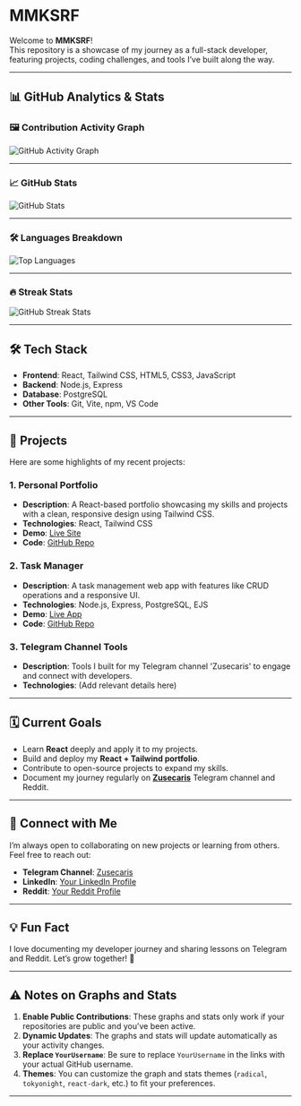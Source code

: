 # MMKSRF

Welcome to **MMKSRF**!  
This repository is a showcase of my journey as a full-stack developer, featuring projects, coding challenges, and tools I’ve built along the way.

---

## 📊 GitHub Analytics & Stats

### 🖼️ Contribution Activity Graph
![GitHub Activity Graph](https://github-readme-activity-graph.cyclic.app/graph?username=YourUsername&theme=react-dark)

---

### 📈 GitHub Stats
![GitHub Stats](https://github-readme-stats.vercel.app/api?username=Perez-Endale&show_icons=true&theme=radical)

---

### 🛠️ Languages Breakdown
![Top Languages](https://github-readme-stats.vercel.app/api/top-langs/?username=YourUsername&layout=compact&theme=tokyonight)

---

### 🔥 Streak Stats
![GitHub Streak Stats](https://github-readme-streak-stats.herokuapp.com/?user=YourUsername&theme=highcontrast)

---

## 🛠️ Tech Stack

- **Frontend**: React, Tailwind CSS, HTML5, CSS3, JavaScript  
- **Backend**: Node.js, Express  
- **Database**: PostgreSQL  
- **Other Tools**: Git, Vite, npm, VS Code  

---

## 🚀 Projects

Here are some highlights of my recent projects:

### 1. **Personal Portfolio**
   - **Description**: A React-based portfolio showcasing my skills and projects with a clean, responsive design using Tailwind CSS.  
   - **Technologies**: React, Tailwind CSS  
   - **Demo**: [Live Site](#)  
   - **Code**: [GitHub Repo](#)  

### 2. **Task Manager**
   - **Description**: A task management web app with features like CRUD operations and a responsive UI.  
   - **Technologies**: Node.js, Express, PostgreSQL, EJS  
   - **Demo**: [Live App](#)  
   - **Code**: [GitHub Repo](#)  

### 3. **Telegram Channel Tools**
   - **Description**: Tools I built for my Telegram channel 'Zusecaris' to engage and connect with developers.  
   - **Technologies**: (Add relevant details here)  

---

## 🗓️ Current Goals

- Learn **React** deeply and apply it to my projects.  
- Build and deploy my **React + Tailwind portfolio**.  
- Contribute to open-source projects to expand my skills.  
- Document my journey regularly on **[Zusecaris](#)** Telegram channel and Reddit.  

---

## 🤝 Connect with Me

I’m always open to collaborating on new projects or learning from others. Feel free to reach out:

- **Telegram Channel**: [Zusecaris](#)  
- **LinkedIn**: [Your LinkedIn Profile](#)  
- **Reddit**: [Your Reddit Profile](#)  

---

## 💡 Fun Fact

I love documenting my developer journey and sharing lessons on Telegram and Reddit. Let’s grow together! 🚀

---

## ⚠️ Notes on Graphs and Stats

1. **Enable Public Contributions**: These graphs and stats only work if your repositories are public and you’ve been active.  
2. **Dynamic Updates**: The graphs and stats will update automatically as your activity changes.  
3. **Replace `YourUsername`**: Be sure to replace `YourUsername` in the links with your actual GitHub username.  
4. **Themes**: You can customize the graph and stats themes (`radical`, `tokyonight`, `react-dark`, etc.) to fit your preferences.

---

